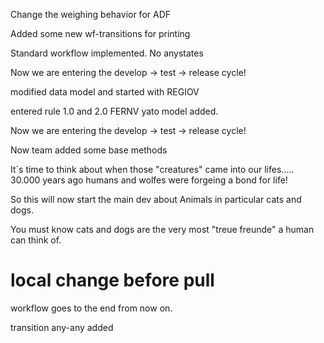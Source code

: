 
Change the weighing behavior for ADF

Added some new wf-transitions for printing

Standard workflow implemented. No anystates

Now we are entering the develop -> test -> release cycle!

modified data model and started with REGIOV

entered rule 1.0 and 2.0 FERNV
yato model added.




Now we are entering the develop -> test -> release cycle!

Now team added some base methods

It´s time to think about when those "creatures" came into
our lifes.....
30.000 years ago humans and wolfes were forgeing a bond for life!

So this will now start the main dev about
Animals
in particular cats and dogs.

You must know cats and dogs are the very most
"treue freunde"  a human can think of.


local change before pull
========================================================================
workflow goes to the end from now on.

transition any-any added
